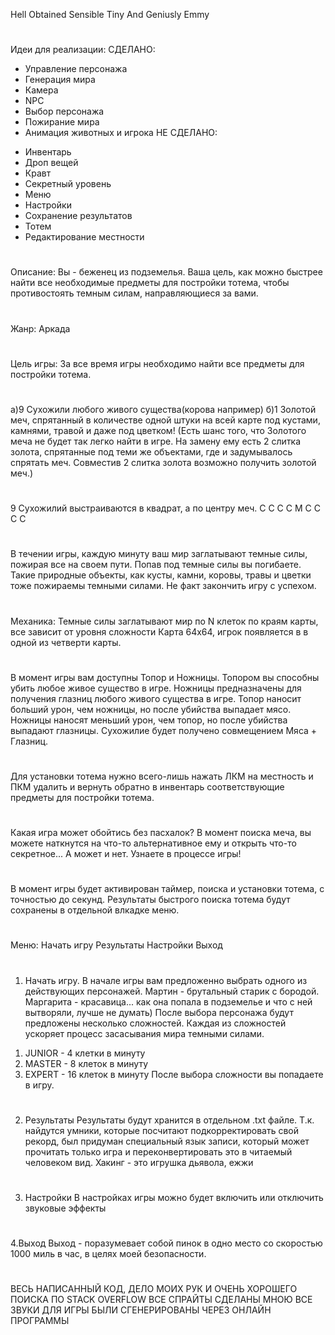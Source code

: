 Hell Obtained Sensible Tiny And Geniusly Emmy
#
Идеи для реализации:
СДЕЛАНО:
+ Управление персонажа
+ Генерация мира
+ Камера
+ NPC
+ Выбор персонажа
+ Пожирание мира
+ Анимация животных и игрока
НЕ СДЕЛАНО:
- Инвентарь
- Дроп вещей
- Кравт
- Секретный уровень
- Меню
- Настройки
- Сохранение результатов
- Тотем
- Редактирование местности
#
Описание: 
Вы - беженец из подземелья. Ваша цель, как можно быстрее найти все необходимые предметы для постройки тотема, чтобы противостоять темным силам, направляющиеся за вами.
#
Жанр: 
Аркада
#
Цель игры:
За все время игры необходимо найти все предметы для постройки тотема.
#
а)9 Сухожили любого живого существа(корова например)
б)1 Золотой меч, спрятанный в количестве одной штуки на всей карте под кустами, камнями, травой и даже под цветком! (Есть шанс того, что Золотого меча не будет так легко найти в игре. На замену ему есть 2 слитка золота, спрятанные под теми же объектами, где и задумывалось спрятать меч. Совместив 2 слитка золота возможно получить золотой меч.)
#
9 Сухожилий выстраиваются в квадрат, а по центру меч.
С С С
С М С
С С С
#
В течении игры, каждую минуту ваш мир заглатывают темные силы, пожирая все на своем пути. Попав под темные силы вы погибаете. Такие природные объекты, как кусты, камни, коровы, травы и цветки тоже пожираемы темными силами. Не факт закончить игру с успехом. 
#
Механика:
Темные силы заглатывают мир по N клеток по краям карты, все зависит от уровня сложности
Карта 64х64, игрок появляется в в одной из четверти карты.
#
В момент игры вам доступны Топор и Ножницы.
Топором вы способны убить любое живое существо в игре.
Ножницы предназначены для получения глазниц любого живого существа в игре.
Топор наносит больший урон, чем ножницы, но после убийства выпадает мясо.
Ножницы наносят меньший урон, чем топор, но после убийства выпадают глазницы.
Сухожилие будет получено совмещением Мяса + Глазниц.
#
Для установки тотема нужно всего-лишь нажать ЛКМ на местность и ПКМ удалить и вернуть обратно в инвентарь соответствующие предметы для постройки тотема.
#
Какая игра может обойтись без пасхалок? В момент поиска меча, вы можете наткнутся на что-то альтернативное ему и открыть что-то секретное... А может и нет. Узнаете в процессе игры!
#
В момент игры будет активирован таймер, поиска и установки тотема, с точностью до секунд.
Результаты быстрого поиска тотема будут сохранены в отдельной влкадке меню.
#
Меню:
Начать игру
Результаты
Настройки
Выход
#
1. Начать игру.
В начале игры вам предложенно выбрать одного из действующих персонажей.
Мартин - брутальный старик с бородой.
Маргарита - красавица... как она попала в подземелье и что с ней вытворяли, лучше не думать)
После выбора персонажа будут предложены несколько сложностей. Каждая из сложностей ускоряет процесс засасывания мира темными силами.
1) JUNIOR - 4 клетки в минуту
2) MASTER - 8 клеток в минуту
3) EXPERT - 16 клеток в минуту
После выбора сложности вы попадаете в игру.
#
2. Результаты
Результаты будут хранится в отдельном .txt файле. Т.к. найдутся умники, которые посчитают подкорректировать свой рекорд, был придуман специальный язык записи, который может прочитать только игра и переконвертировать это в читаемый человеком вид.
Хакинг - это игрушка дьявола, ежжи
#
3. Настройки
В настройках игры можно будет включить или отключить звуковые эффекты
#
4.Выход 
Выход - поразумевает собой пинок в одно место со скоростью 1000 миль в час, в целях моей безопасности.
#
ВЕСЬ НАПИСАННЫЙ КОД, ДЕЛО МОИХ РУК И ОЧЕНЬ ХОРОШЕГО ПОИСКА ПО STACK OVERFLOW
ВСЕ СПРАЙТЫ СДЕЛАНЫ МНОЮ
ВСЕ ЗВУКИ ДЛЯ ИГРЫ БЫЛИ СГЕНЕРИРОВАНЫ ЧЕРЕЗ ОНЛАЙН ПРОГРАММЫ
